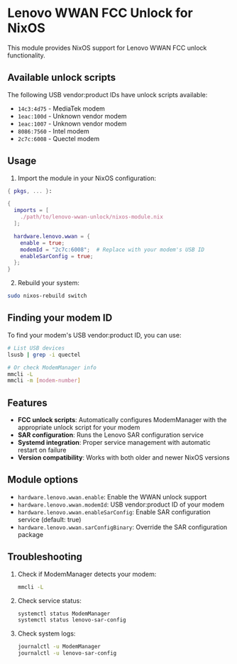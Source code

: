 # Lenovo WWAN FCC Unlock for NixOS

This module provides NixOS support for Lenovo WWAN FCC unlock functionality.

## Available unlock scripts

The following USB vendor:product IDs have unlock scripts available:

- `14c3:4d75` - MediaTek modem
- `1eac:100d` - Unknown vendor modem  
- `1eac:1007` - Unknown vendor modem
- `8086:7560` - Intel modem
- `2c7c:6008` - Quectel modem

## Usage

1. Import the module in your NixOS configuration:

```nix
{ pkgs, ... }:

{
  imports = [
    ./path/to/lenovo-wwan-unlock/nixos-module.nix
  ];

  hardware.lenovo.wwan = {
    enable = true;
    modemId = "2c7c:6008";  # Replace with your modem's USB ID
    enableSarConfig = true;
  };
}
```

2. Rebuild your system:

```bash
sudo nixos-rebuild switch
```

## Finding your modem ID

To find your modem's USB vendor:product ID, you can use:

```bash
# List USB devices
lsusb | grep -i quectel

# Or check ModemManager info
mmcli -L
mmcli -m [modem-number]
```

## Features

- **FCC unlock scripts**: Automatically configures ModemManager with the appropriate unlock script for your modem
- **SAR configuration**: Runs the Lenovo SAR configuration service 
- **Systemd integration**: Proper service management with automatic restart on failure
- **Version compatibility**: Works with both older and newer NixOS versions

## Module options

- `hardware.lenovo.wwan.enable`: Enable the WWAN unlock support
- `hardware.lenovo.wwan.modemId`: USB vendor:product ID of your modem  
- `hardware.lenovo.wwan.enableSarConfig`: Enable SAR configuration service (default: true)
- `hardware.lenovo.wwan.sarConfigBinary`: Override the SAR configuration package

## Troubleshooting

1. Check if ModemManager detects your modem:
   ```bash
   mmcli -L
   ```

2. Check service status:
   ```bash
   systemctl status ModemManager
   systemctl status lenovo-sar-config
   ```

3. Check system logs:
   ```bash
   journalctl -u ModemManager
   journalctl -u lenovo-sar-config
   ```